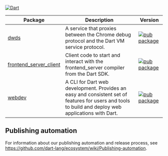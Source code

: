 [![Dart](https://github.com/dart-lang/webdev/workflows/Dart%20CI/badge.svg)](https://github.com/dart-lang/webdev/actions?query=workflow%3A%22Dart+CI%22+branch%3Amaster)

| Package | Description | Version |
|---|---|---|
| [dwds](dwds/) | A service that proxies between the Chrome debug protocol and the Dart VM service protocol. | [![pub package](https://img.shields.io/pub/v/dwds.svg)](https://pub.dev/packages/dwds) |
| [frontend_server_client](frontend_server_client/) | Client code to start and interact with the frontend_server compiler from the Dart SDK. | [![pub package](https://img.shields.io/pub/v/frontend_server_client.svg)](https://pub.dev/packages/frontend_server_client) |
| [webdev](webdev/) | A CLI for Dart web development. Provides an easy and consistent set of features for users and tools to build and deploy web applications with Dart. | [![pub package](https://img.shields.io/pub/v/webdev.svg)](https://pub.dev/packages/webdev) |

## Publishing automation

For information about our publishing automation and release process, see
https://github.com/dart-lang/ecosystem/wiki/Publishing-automation.
